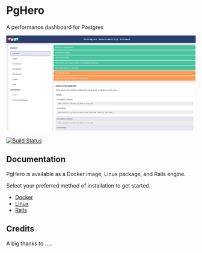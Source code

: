 # PgHero

A performance dashboard for Postgres

[![Screenshot](app/assets/images/pghero/pghero.png)](https://pghero.dokkuapp.com/)



[![Build Status](https://github.com/ankane/pghero/actions/workflows/build.yml/badge.svg)](https://github.com/ankane/pghero/actions)

## Documentation

PgHero is available as a Docker image, Linux package, and Rails engine.

Select your preferred method of installation to get started.

- [Docker](guides/Docker.md)
- [Linux](guides/Linux.md)
- [Rails](guides/Rails.md)


## Credits

A big thanks to .....

